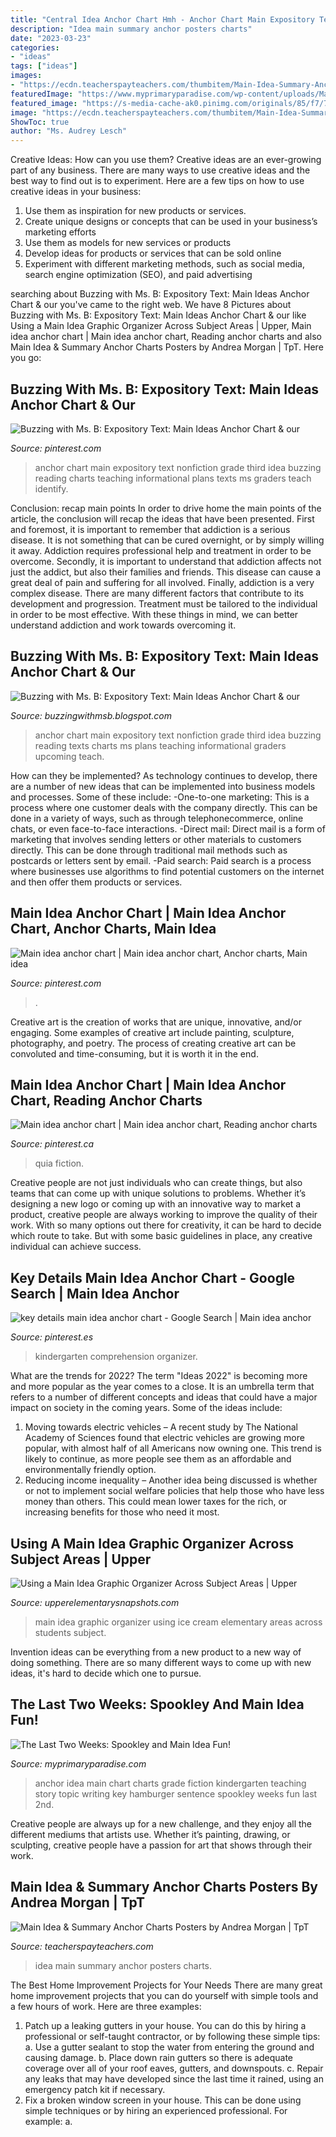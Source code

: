 ```yaml
---
title: "Central Idea Anchor Chart Hmh - Anchor Chart Main Expository Text Nonfiction Grade Third Idea Buzzing Reading Charts Teaching Informational Plans Texts Ms Graders Teach Identify"
description: "Idea main summary anchor posters charts"
date: "2023-03-23"
categories:
- "ideas"
tags: ["ideas"]
images:
- "https://ecdn.teacherspayteachers.com/thumbitem/Main-Idea-Summary-Anchor-Charts-Posters-2473143-1500873472/original-2473143-1.jpg"
featuredImage: "https://www.myprimaryparadise.com/wp-content/uploads/Main-Idea-Anchor-Chart.png"
featured_image: "https://s-media-cache-ak0.pinimg.com/originals/85/f7/7b/85f77b57cc9ef473e50ceb7313050209.jpg"
image: "https://ecdn.teacherspayteachers.com/thumbitem/Main-Idea-Summary-Anchor-Charts-Posters-2473143-1500873472/original-2473143-1.jpg"
ShowToc: true
author: "Ms. Audrey Lesch"
---
```



Creative Ideas: How can you use them?
Creative ideas are an ever-growing part of any business. There are many ways to use creative ideas and the best way to find out is to experiment. Here are a few tips on how to use creative ideas in your business:
1. Use them as inspiration for new products or services.
2. Create unique designs or concepts that can be used in your business’s marketing efforts  
3. Use them as models for new services or products 
4. Develop ideas for products or services that can be sold online 
5. Experiment with different marketing methods, such as social media, search engine optimization (SEO), and paid advertising 

	

		
searching about Buzzing with Ms. B: Expository Text: Main Ideas Anchor Chart &amp; our you've came to the right web. We have 8 Pictures about Buzzing with Ms. B: Expository Text: Main Ideas Anchor Chart &amp; our like Using a Main Idea Graphic Organizer Across Subject Areas | Upper, Main idea anchor chart | Main idea anchor chart, Reading anchor charts and also Main Idea &amp; Summary Anchor Charts Posters by Andrea Morgan | TpT. Here you go:
		
    
## Buzzing With Ms. B: Expository Text: Main Ideas Anchor Chart &amp; Our

<img loading=lazy src="https://s-media-cache-ak0.pinimg.com/originals/85/f7/7b/85f77b57cc9ef473e50ceb7313050209.jpg" onerror="this.onerror=null;this.src='https://tse3.mm.bing.net/th?id=OIP.mxfgSOk4dN4iomSIwujsRwAAAA&amp;pid=15.1';" alt="Buzzing with Ms. B: Expository Text: Main Ideas Anchor Chart &amp; our">

_Source: pinterest.com_

>anchor chart main expository text nonfiction grade third idea buzzing reading charts teaching informational plans texts ms graders teach identify. 

	

Conclusion: recap main points
In order to drive home the main points of the article, the conclusion will recap the ideas that have been presented. First and foremost, it is important to remember that addiction is a serious disease. It is not something that can be cured overnight, or by simply willing it away. Addiction requires professional help and treatment in order to be overcome. Secondly, it is important to understand that addiction affects not just the addict, but also their families and friends. This disease can cause a great deal of pain and suffering for all involved. Finally, addiction is a very complex disease. There are many different factors that contribute to its development and progression. Treatment must be tailored to the individual in order to be most effective. With these things in mind, we can better understand addiction and work towards overcoming it.

    
## Buzzing With Ms. B: Expository Text: Main Ideas Anchor Chart &amp; Our

<img loading=lazy src="http://3.bp.blogspot.com/-nd_g0BQd9gQ/Us4S26SqXAI/AAAAAAAAFcg/HtmBl2ZpaJE/s1600/photo_2.jpg" onerror="this.onerror=null;this.src='https://tse2.mm.bing.net/th?id=OIP.aUIJeqpcAihesJuBkv2aOQAAAA&amp;pid=15.1';" alt="Buzzing with Ms. B: Expository Text: Main Ideas Anchor Chart &amp; our">

_Source: buzzingwithmsb.blogspot.com_

>anchor chart main expository text nonfiction grade third idea buzzing reading texts charts ms plans teaching informational graders upcoming teach. 

	

How can they be implemented?
As technology continues to develop, there are a number of new ideas that can be implemented into business models and processes. Some of these include: 
-One-to-one marketing: This is a process where one customer deals with the company directly. This can be done in a variety of ways, such as through telephonecommerce, online chats, or even face-to-face interactions. 
-Direct mail: Direct mail is a form of marketing that involves sending letters or other materials to customers directly. This can be done through traditional mail methods such as postcards or letters sent by email. 
-Paid search: Paid search is a process where businesses use algorithms to find potential customers on the internet and then offer them products or services.

    
## Main Idea Anchor Chart | Main Idea Anchor Chart, Anchor Charts, Main Idea

<img loading=lazy src="https://i.pinimg.com/originals/e7/83/b4/e783b4f29995bb98044ab347c82cc5ff.jpg" onerror="this.onerror=null;this.src='https://tse1.mm.bing.net/th?id=OIP.Uju8mtRm6LJl3kwz_183AQHaJ4&amp;pid=15.1';" alt="Main idea anchor chart | Main idea anchor chart, Anchor charts, Main idea">

_Source: pinterest.com_

>. 

	

Creative art is the creation of works that are unique, innovative, and/or engaging. Some examples of creative art include painting, sculpture, photography, and poetry. The process of creating creative art can be convoluted and time-consuming, but it is worth it in the end.

    
## Main Idea Anchor Chart | Main Idea Anchor Chart, Reading Anchor Charts

<img loading=lazy src="https://i.pinimg.com/736x/6a/9d/47/6a9d477a9e8fe480e2f2b43888ca92ed--guided-reading-teaching-reading.jpg" onerror="this.onerror=null;this.src='https://tse4.mm.bing.net/th?id=OIP.P28UGskex43jC3acZfiqzgHaJ3&amp;pid=15.1';" alt="Main idea anchor chart | Main idea anchor chart, Reading anchor charts">

_Source: pinterest.ca_

>quia fiction. 

	

Creative people are not just individuals who can create things, but also teams that can come up with unique solutions to problems. Whether it’s designing a new logo or coming up with an innovative way to market a product, creative people are always working to improve the quality of their work. With so many options out there for creativity, it can be hard to decide which route to take. But with some basic guidelines in place, any creative individual can achieve success.

    
## Key Details Main Idea Anchor Chart - Google Search | Main Idea Anchor

<img loading=lazy src="https://i.pinimg.com/originals/84/75/77/847577dc0f1c3dccc531ab95e33b1a20.jpg" onerror="this.onerror=null;this.src='https://tse2.mm.bing.net/th?id=OIP.eRAWY1fmAuznUCT197rVAQHaJ6&amp;pid=15.1';" alt="key details main idea anchor chart - Google Search | Main idea anchor">

_Source: pinterest.es_

>kindergarten comprehension organizer. 

	

What are the trends for 2022?
The term "Ideas 2022" is becoming more and more popular as the year comes to a close. It is an umbrella term that refers to a number of different concepts and ideas that could have a major impact on society in the coming years. Some of the ideas include: 
1) Moving towards electric vehicles – A recent study by The National Academy of Sciences found that electric vehicles are growing more popular, with almost half of all Americans now owning one. This trend is likely to continue, as more people see them as an affordable and environmentally friendly option. 
2) Reducing income inequality – Another idea being discussed is whether or not to implement social welfare policies that help those who have less money than others. This could mean lower taxes for the rich, or increasing benefits for those who need it most.

    
## Using A Main Idea Graphic Organizer Across Subject Areas | Upper

<img loading=lazy src="https://4.bp.blogspot.com/-_f0uLyydTeM/W7_lUyMm6LI/AAAAAAAAJh8/zWFo9P5tTKkeQy78JrZo79IcZNguFBRcwCLcBGAs/s1600/main%2Bidea%2Bues.jpg" onerror="this.onerror=null;this.src='https://tse1.mm.bing.net/th?id=OIP.EW2P32YgH7ntF06kwq6LGAHaFw&amp;pid=15.1';" alt="Using a Main Idea Graphic Organizer Across Subject Areas | Upper">

_Source: upperelementarysnapshots.com_

>main idea graphic organizer using ice cream elementary areas across students subject. 

	

Invention ideas can be everything from a new product to a new way of doing something. There are so many different ways to come up with new ideas, it's hard to decide which one to pursue.

    
## The Last Two Weeks: Spookley And Main Idea Fun!

<img loading=lazy src="https://www.myprimaryparadise.com/wp-content/uploads/Main-Idea-Anchor-Chart.png" onerror="this.onerror=null;this.src='https://tse4.mm.bing.net/th?id=OIP.1BiM1aDIVlS1lLRZ9MSWQQHaIE&amp;pid=15.1';" alt="The Last Two Weeks: Spookley and Main Idea Fun!">

_Source: myprimaryparadise.com_

>anchor idea main chart charts grade fiction kindergarten teaching story topic writing key hamburger sentence spookley weeks fun last 2nd. 

	

Creative people are always up for a new challenge, and they enjoy all the different mediums that artists use. Whether it’s painting, drawing, or sculpting, creative people have a passion for art that shows through their work.

    
## Main Idea &amp; Summary Anchor Charts Posters By Andrea Morgan | TpT

<img loading=lazy src="https://ecdn.teacherspayteachers.com/thumbitem/Main-Idea-Summary-Anchor-Charts-Posters-2473143-1500873472/original-2473143-1.jpg" onerror="this.onerror=null;this.src='https://tse4.mm.bing.net/th?id=OIP.-2wuJ1LnlsXPDwHRSXAklgAAAA&amp;pid=15.1';" alt="Main Idea &amp; Summary Anchor Charts Posters by Andrea Morgan | TpT">

_Source: teacherspayteachers.com_

>idea main summary anchor posters charts. 

	

The Best Home Improvement Projects for Your Needs
There are many great home improvement projects that you can do yourself with simple tools and a few hours of work. Here are three examples: 
1. Patch up a leaking gutters in your house. You can do this by hiring a professional or self-taught contractor, or by following these simple tips: 
a. Use a gutter sealant to stop the water from entering the ground and causing damage. 
b. Place down rain gutters so there is adequate coverage over all of your roof eaves, gutters, and downspouts. 
c. Repair any leaks that may have developed since the last time it rained, using an emergency patch kit if necessary.
2. Fix a broken window screen in your house. This can be done using simple techniques or by hiring an experienced professional. For example: 
a.

